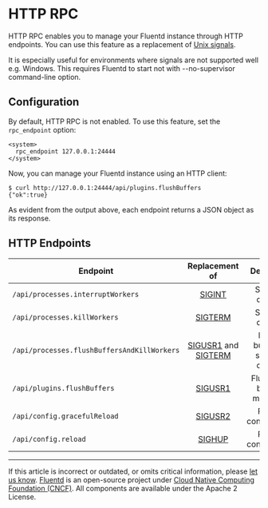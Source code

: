 # HTTP RPC

HTTP RPC enables you to manage your Fluentd instance through HTTP endpoints. You
can use this feature as a replacement of [Unix signals](/deployment/signals.md).

It is especially useful for environments where signals are not supported well
e.g. Windows. This requires Fluentd to start not with --no-supervisor
command-line option.

## Configuration

By default, HTTP RPC is not enabled. To use this feature, set the `rpc_endpoint`
option:

```
<system>
  rpc_endpoint 127.0.0.1:24444
</system>
```

Now, you can manage your Fluentd instance using an HTTP client:

```
$ curl http://127.0.0.1:24444/api/plugins.flushBuffers
{"ok":true}
```

As evident from the output above, each endpoint returns a JSON object as its
response.


## HTTP Endpoints

| Endpoint | Replacement of | Description |
| -------- |:--------------:|:-----------:|
| `/api/processes.interruptWorkers` | [SIGINT](/deployment/signals.md/#sigint-or-sigterm) | Stops the daemon. |
| `/api/processes.killWorkers` | [SIGTERM](/deployment/signals.md/#sigint-or-sigterm) | Stops the daemon. |
| `/api/processes.flushBuffersAndKillWorkers` | [SIGUSR1](/deployment/signals.md/#sigusr1) and [SIGTERM](/deployment/signals.md/#sigint-or-sigterm) | Flushes buffer and stops the daemon. |
| `/api/plugins.flushBuffers` | [SIGUSR1](/deployment/signals.md/#sigusr1) | Flushes the buffered messages. |
| `/api/config.gracefulReload` | [SIGUSR2](/deployment/signals.md/#sigusr2) | Reloads configuration. |
| `/api/config.reload` | [SIGHUP](/deployment/signals.md/#sighup) | Reloads configuration. |


------------------------------------------------------------------------

If this article is incorrect or outdated, or omits critical information, please
[let us know](https://github.com/fluent/fluentd-docs-gitbook/issues?state=open).
[Fluentd](http://www.fluentd.org/) is an open-source project under
[Cloud Native Computing Foundation (CNCF)](https://cncf.io/). All components are
available under the Apache 2 License.
